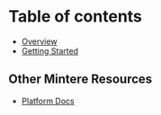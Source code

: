 # Table of contents

* [Overview](README.md)
* [Getting Started](getting-started.md)

## Other Mintere Resources

* [Platform Docs](https://docs.mintere.com/)


